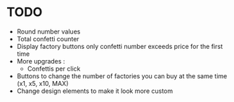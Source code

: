 # TODO

 + Round number values
 + Total confetti counter
 + Display factory buttons only confetti number exceeds price for the first time
 + More upgrades :
    + Confettis per click
 + Buttons to change the number of factories you can buy at the same time (x1, x5, x10, MAX)
 + Change design elements to make it look more custom